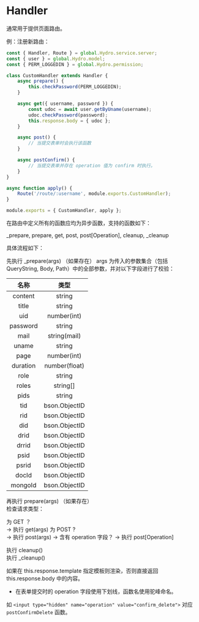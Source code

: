 # Handler

通常用于提供页面路由。

例：注册新路由：

```js
const { Handler, Route } = global.Hydro.service.server;
const { user } = global.Hydro.model;
const { PERM_LOGGEDIN } = global.Hydro.permission;

class CustomHandler extends Handler {
    async prepare() {
        this.checkPassword(PERM_LOGGEDIN);
    }

    async get({ username, password }) {
        const udoc = await user.getByUname(username);
        udoc.checkPassword(password);
        this.response.body = { udoc };
    }

    async post() {
        // 当提交表单时会执行该函数
    }

    async postConfirm() {
        // 当提交表单并存在 operation 值为 confirm 时执行。
    }
}

async function apply() {
    Route('/route/:username', module.exports.CustomHandler);
}

module.exports = { CustomHandler, apply };
```

在路由中定义所有的函数应均为异步函数，支持的函数如下：

_prepare, prepare, get, post, post[Operation], cleanup, _cleanup

具体流程如下：

先执行 _prepare(args) （如果存在）
args 为传入的参数集合（包括 QueryString, Body, Path）中的全部参数，并对以下字段进行了校验：  

|   名称   |     类型      |
| :------: | :-----------: |
| content  |    string     |
|  title   |    string     |
|   uid    |  number(int)  |
| password |    string     |
|   mail   | string(mail)  |
|  uname   |    string     |
|   page   |  number(int)  |
| duration | number(float) |
|   role   |    string     |
|  roles   |   string[]    |
|   pids   |    string     |
|   tid    | bson.ObjectID |
|   rid    | bson.ObjectID |
|   did    | bson.ObjectID |
|   drid   | bson.ObjectID |
|  drrid   | bson.ObjectID |
|   psid   | bson.ObjectID |
|  psrid   | bson.ObjectID |
|  docId   | bson.ObjectID |
| mongoId  | bson.ObjectID |

再执行 prepare(args) （如果存在）  
检查请求类型：

为 GET ？  
  -> 执行 get(args)
为 POST ?  
  -> 执行 post(args)
  -> 含有 operation 字段？
       -> 执行 post[Operation]

执行 cleanup()  
执行 _cleanup()  

如果在 this.response.template 指定模板则渲染，否则直接返回 this.response.body 中的内容。  

* 在表单提交时的 operation 字段使用下划线，函数名使用驼峰命名。  

如 `<input type="hidden" name="operation" value="confirm_delete">` 对应 `postConfirmDelete` 函数。
